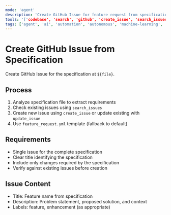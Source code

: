 ```yaml
---
mode: 'agent'
description: 'Create GitHub Issue for feature request from specification file using feature_request.yml template.'
tools: '['codebase', 'search', 'github', 'create_issue', 'search_issues', 'update_issue']'
tags: ['agent', 'ai', 'automation', 'autonomous', 'machine-learning', 'prompt', 'task']
---
```

# Create GitHub Issue from Specification

Create GitHub Issue for the specification at `${file}`.

## Process

1. Analyze specification file to extract requirements
2. Check existing issues using `search_issues`
3. Create new issue using `create_issue` or update existing with `update_issue`
4. Use `feature_request.yml` template (fallback to default)

## Requirements

- Single issue for the complete specification
- Clear title identifying the specification
- Include only changes required by the specification
- Verify against existing issues before creation

## Issue Content

- Title: Feature name from specification
- Description: Problem statement, proposed solution, and context
- Labels: feature, enhancement (as appropriate)
